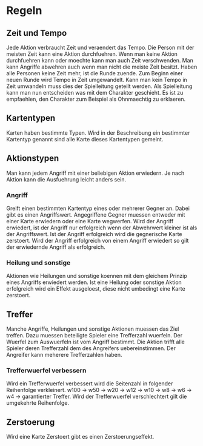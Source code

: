 # Regeln
## Zeit und Tempo
Jede Aktion verbraucht Zeit und veraendert das Tempo. Die Person mit der meisten Zeit kann eine Aktion durchfuehren. Wenn man keine Aktion durchfuehren kann oder moechte kann man auch Zeit verschwenden. Man kann Angriffe abwehren auch wenn man nicht die meiste Zeit besitzt. Haben alle Personen keine Zeit mehr, ist die Runde zuende. Zum Beginn einer neuen Runde wird Tempo in Zeit umgewandelt. Kann man kein Tempo in Zeit umwandeln muss dies der Spielleitung geteilt werden. Als Spielleitung kann man nun entscheiden was mit dem Charakter geschieht. Es ist zu empfaehlen, den Charakter zum Beispiel als Ohnmaechtig zu erklaeren.
## Kartentypen
Karten haben bestimmte Typen. Wird in der Beschreibung ein bestimmter Kartentyp genannt sind alle Karte dieses Kartentypen gemeint.
## Aktionstypen
Man kann jedem Angriff mit einer beliebigen Aktion erwiedern. Je nach Aktion kann die Ausfuehrung leicht anders sein.
### Angriff
Greift einen bestimmten Kartentyp eines oder mehrerer Gegner an. Dabei gibt es einen Angriffswert. Angegriffene Gegner muessen entweder mit einer Karte erwiedern oder eine Karte wegwerfen. Wird der Angriff erwiedert, ist der Angriff nur erfolgreich wenn der Abwehrwert kleiner ist als der Angriffswert. Ist der Angriff erfolgreich wird die gegnerische Karte zerstoert. Wird der Angriff erfolgreich von einem Angriff erwiedert so gilt der erwiedernde Angriff als erfolgreich.
### Heilung und sonstige
Aktionen wie Heilungen und sonstige koennen mit dem gleichem Prinzip eines Angriffs erwiedert werden. Ist eine Heilung oder sonstige Aktion erfolgreich wird ein Effekt ausgeloest, diese nicht umbedingt eine Karte zerstoert.
## Treffer
Manche Angriffe, Heilungen und sonstige Aktionen muessen das Ziel treffen. Dazu muessen beteiligte Spieler eine Trefferzahl wuerfeln. Der Wuerfel zum Auswuerfeln ist vom Angriff bestimmt. Die Aktion trifft alle Spieler deren Trefferzahl dem des Angreifers uebereinstimmen. Der Angreifer kann meherere Trefferzahlen haben.
### Trefferwuerfel verbessern
Wird ein Trefferwuerfel verbessert wird die Seitenzahl in folgender Reihenfolge verkleinert. w100 -> w50 -> w20 -> w12 -> w10 -> w8 -> w6 -> w4 -> garantierter Treffer. Wird der Trefferwuerfel verschlechtert gilt die umgekehrte Reihenfolge.
## Zerstoerung
Wird eine Karte Zerstoert gibt es einen Zerstoerungseffekt.